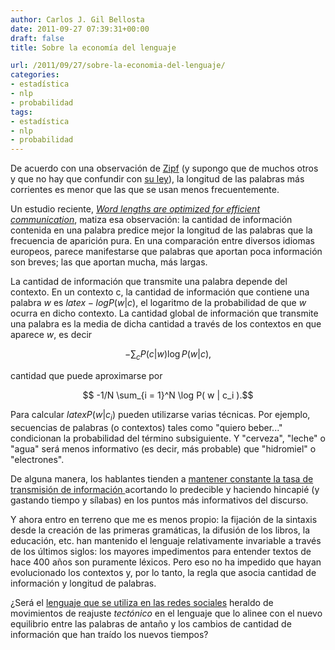 ```yaml
---
author: Carlos J. Gil Bellosta
date: 2011-09-27 07:39:31+00:00
draft: false
title: Sobre la economía del lenguaje

url: /2011/09/27/sobre-la-economia-del-lenguaje/
categories:
- estadística
- nlp
- probabilidad
tags:
- estadística
- nlp
- probabilidad
---
```


De acuerdo con una observación de [Zipf](http://es.wikipedia.org/wiki/George_Kingsley_Zipf) (y supongo que de muchos otros y que no hay que confundir con [su ley](http://es.wikipedia.org/wiki/Ley_de_Zipf)), la longitud de las palabras más corrientes es menor que las que se usan menos frecuentemente.

Un estudio reciente, _[Word lengths are optimized for efficient communication](http://web.mit.edu/piantado/www/papers/PNAS-2011-Piantadosi-1012551108.pdf)_, matiza esa observación: la cantidad de información contenida en una palabra predice mejor la longitud de las palabras que la frecuencia de aparición pura. En una comparación entre diversos idiomas europeos, parece manifestarse que palabras que aportan poca información son breves; las que aportan mucha, más largas.

La cantidad de información que transmite una palabra depende del contexto. En un contexto c, la cantidad de información que contiene una palabra _w_ es $latex -log P( w | c)$, el logaritmo de la probabilidad de que _w_ ocurra en dicho contexto. La cantidad global de información que transmite una palabra es la media de dicha cantidad a través de los contextos en que aparece _w_, es decir


$$ -\sum_c P( c | w ) \log P( w | c ),$$


cantidad que puede aproximarse por


$$ -1/N \sum_{i = 1}^N \log P( w | c_i ).$$


Para calcular $latex P( w | c_i )$ pueden utilizarse varias técnicas. Por ejemplo, secuencias de palabras (o contextos) tales como "quiero beber..." condicionan la probabilidad del término subsiguiente. Y "cerveza", "leche" o "agua" será menos informativo (es decir, más probable) que "hidromiel" o "electrones".

De alguna manera, los hablantes tienden a [mantener constante la tasa de transmisión de información ](http://www.fundeu.es/noticias-articulos-metralletas-parlantes-6659.html)acortando lo predecible y haciendo hincapié (y gastando tiempo y sílabas) en los puntos más informativos del discurso.

Y ahora entro en terreno que me es menos propio: la fijación de la sintaxis desde la creación de las primeras gramáticas, la difusión de los libros, la educación, etc. han mantenido el lenguaje relativamente invariable a través de los últimos siglos: los mayores impedimentos para entender textos de hace 400 años son puramente léxicos. Pero eso no ha impedido que hayan evolucionado los contextos y, por lo tanto, la regla que asocia cantidad de información y longitud de palabras.

¿Será el [lenguaje que se utiliza en las redes sociales](http://www.fundeu.es/noticias-articulos-nuevo-lenguaje-se-maneja-en-las-redes-sociales-6681.html) heraldo de movimientos de reajuste _tectónico_ en el lenguaje que lo alinee con el nuevo equilibrio entre las palabras de antaño y los cambios de cantidad de información que han traído los nuevos tiempos?
